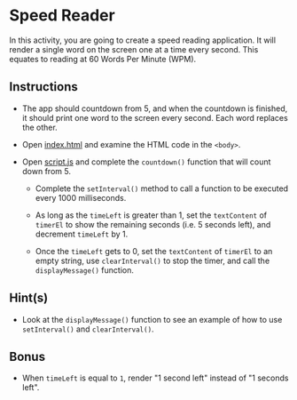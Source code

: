 # Speed Reader 

In this activity, you are going to create a speed reading application. It will render a single word on the screen one at a time every second. This equates to reading at 60 Words Per Minute (WPM).

## Instructions

* The app should countdown from 5, and when the countdown is finished, it should print one word to the screen every second. Each word replaces the other.

* Open [index.html](Unsolved/index.html) and examine the HTML code in the `<body>`.

* Open [script.js](Unsolved/assets/js/script.js) and complete the `countdown()` function that will count down from 5.

  * Complete the `setInterval()` method to call a function to be executed every 1000 milliseconds.

  * As long as the `timeLeft` is greater than 1, set the `textContent` of `timerEl` to show the remaining seconds (i.e. 5 seconds left), and decrement `timeLeft` by 1.

  * Once the `timeLeft` gets to 0, set the `textContent` of `timerEl` to an empty string, use `clearInterval()` to stop the timer, and call the `displayMessage()` function.

## Hint(s)

* Look at the `displayMessage()` function to see an example of how to use `setInterval()` and `clearInterval()`.

## Bonus

* When `timeLeft` is equal to `1`, render "1 second left" instead of "1 seconds left".
